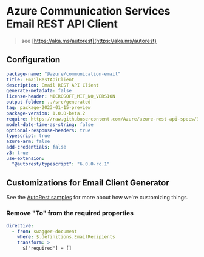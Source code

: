 # Azure Communication Services Email REST API Client

> see [https://aka.ms/autorest](https://aka.ms/autorest)

## Configuration

```yaml
package-name: "@azure/communication-email"
title: EmailRestApiClient
description: Email REST API Client
generate-metadata: false
license-header: MICROSOFT_MIT_NO_VERSION
output-folder: ../src/generated
tag: package-2023-01-15-preview
package-version: 1.0.0-beta.2
require: https://raw.githubusercontent.com/Azure/azure-rest-api-specs/37181255378e8b5484b72d9bf6c4dd30e4b829ea/specification/communication/data-plane/Email/readme.md
model-date-time-as-string: false
optional-response-headers: true
typescript: true
azure-arm: false
add-credentials: false
v3: true
use-extension:
  "@autorest/typescript": "6.0.0-rc.1"
```

## Customizations for Email Client Generator

See the [AutoRest samples](https://github.com/Azure/autorest/tree/master/Samples/3b-custom-transformations)
for more about how we're customizing things.

### Remove "To" from the required properties

```yaml
directive:
  - from: swagger-document
    where: $.definitions.EmailRecipients
    transform: >
      $["required"] = []
```
